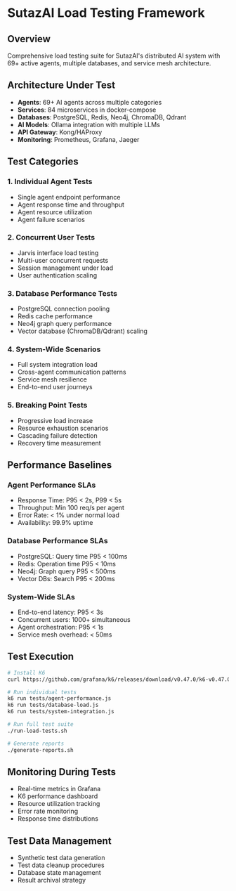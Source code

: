 # SutazAI Load Testing Framework

## Overview
Comprehensive load testing suite for SutazAI's distributed AI system with 69+ active agents, multiple databases, and service mesh architecture.

## Architecture Under Test
- **Agents**: 69+ AI agents across multiple categories
- **Services**: 84 microservices in docker-compose
- **Databases**: PostgreSQL, Redis, Neo4j, ChromaDB, Qdrant
- **AI Models**: Ollama integration with multiple LLMs
- **API Gateway**: Kong/HAProxy
- **Monitoring**: Prometheus, Grafana, Jaeger

## Test Categories

### 1. Individual Agent Tests
- Single agent endpoint performance
- Agent response time and throughput
- Agent resource utilization
- Agent failure scenarios

### 2. Concurrent User Tests
- Jarvis interface load testing
- Multi-user concurrent requests
- Session management under load
- User authentication scaling

### 3. Database Performance Tests
- PostgreSQL connection pooling
- Redis cache performance
- Neo4j graph query performance
- Vector database (ChromaDB/Qdrant) scaling

### 4. System-Wide Scenarios
- Full system integration load
- Cross-agent communication patterns
- Service mesh resilience
- End-to-end user journeys

### 5. Breaking Point Tests
- Progressive load increase
- Resource exhaustion scenarios
- Cascading failure detection
- Recovery time measurement

## Performance Baselines

### Agent Performance SLAs
- Response Time: P95 < 2s, P99 < 5s
- Throughput: Min 100 req/s per agent
- Error Rate: < 1% under normal load
- Availability: 99.9% uptime

### Database Performance SLAs
- PostgreSQL: Query time P95 < 100ms
- Redis: Operation time P95 < 10ms
- Neo4j: Graph query P95 < 500ms
- Vector DBs: Search P95 < 200ms

### System-Wide SLAs
- End-to-end latency: P95 < 3s
- Concurrent users: 1000+ simultaneous
- Agent orchestration: P95 < 1s
- Service mesh overhead: < 50ms

## Test Execution
```bash
# Install K6
curl https://github.com/grafana/k6/releases/download/v0.47.0/k6-v0.47.0-linux-amd64.tar.gz -L | tar xvz --strip-components 1

# Run individual tests
k6 run tests/agent-performance.js
k6 run tests/database-load.js
k6 run tests/system-integration.js

# Run full test suite
./run-load-tests.sh

# Generate reports
./generate-reports.sh
```

## Monitoring During Tests
- Real-time metrics in Grafana
- K6 performance dashboard
- Resource utilization tracking
- Error rate monitoring
- Response time distributions

## Test Data Management
- Synthetic test data generation
- Test data cleanup procedures
- Database state management
- Result archival strategy